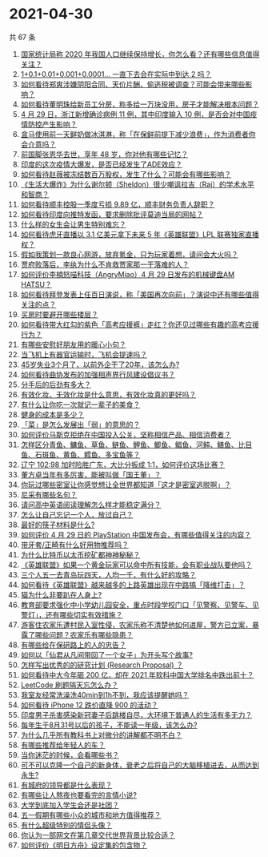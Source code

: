 # 2021-04-30

共 67 条

<!-- BEGIN -->
<!-- 最后更新时间 Fri Apr 30 2021 04:02:40 GMT+0800 (China Standard Time) -->

1. [国家统计局称 2020
   年我国人口继续保持增长，你怎么看？还有哪些信息值得关注？](https://www.zhihu.com/question/457140816)
2. [1+0.1+0.01+0.001+0.0001... 一直下去会在实际中到达 2
   吗？](https://www.zhihu.com/question/444218811)
3. [如何看待郑爽涉嫌阴阳合同、天价片酬、偷逃税被调查？可能会带来哪些影响？](https://www.zhihu.com/question/457029348)
4. [如何看待董明珠给新员工分房，称多给一万块没用，房子才能解决根本问题？](https://www.zhihu.com/question/456846832)
5. [4 月 29 日，浙江新增确诊病例 11 例，其中印度输入 10
   例，是否会对中国疫情防控产生影响？](https://www.zhihu.com/question/457100652)
6. [盒马使用前一天鲜奶做冰淇淋，称「在保鲜前提下减少浪费」，作为消费者你会介意吗？](https://www.zhihu.com/question/456827779)
7. [前国脚张恩华去世，享年 48 岁，你对他有哪些记忆？](https://www.zhihu.com/question/457170964)
8. [印度的这次疫情大爆发，是否已经发生了ADE效应？](https://www.zhihu.com/question/456399195)
9. [如何看待赵薇被冻结数百万股权，发生了什么？可能会有哪些影响？](https://www.zhihu.com/question/457141906)
10. [《生活大爆炸》为什么谢尔顿（Sheldon）很少嘲讽拉吉（Raj）的学术水平和智商？](https://www.zhihu.com/question/452782047)
11. [如何看待顺丰控股一季度亏损 9.89 亿，顺丰财务负责人辞职？](https://www.zhihu.com/question/456088079)
12. [如何看待印度向推特发函，要求删除批评莫迪当局的网帖？](https://www.zhihu.com/question/456828756)
13. [什么样的女生会让男生特别难忘？](https://www.zhihu.com/question/445195620)
14. [如何看待虎牙直播以 3.1 亿美元拿下未来 5 年《英雄联盟》LPL
    联赛独家直播权？](https://www.zhihu.com/question/457004985)
15. [假如我策划一款良心网游，放弃氪金，只为玩家着想，请问会大火吗？](https://www.zhihu.com/question/452046052)
16. [贾府败落后，李纨为什么不肯救贾家那一干落难的人？](https://www.zhihu.com/question/413382261)
17. [如何评价李楠怒喵科技（AngryMiao）4 月 29 日发布的机械键盘AM
    HATSU？](https://www.zhihu.com/question/457163306)
18. [如何看待拜登发表上任百日演说，称「美国再次向前」？演说中还有哪些值得关注的点？](https://www.zhihu.com/question/457103607)
19. [买房时要避开哪些楼层？](https://www.zhihu.com/question/447920355)
20. [如何看待带大红勾的紫色「高考应援裤」走红？你还见过哪些有趣的高考应援行为？](https://www.zhihu.com/question/457036620)
21. [有哪些安慰好朋友用的暖心小句？](https://www.zhihu.com/question/423693212)
22. [当飞机上有器官运输时，飞机会提速吗？](https://www.zhihu.com/question/453406019)
23. [45岁失业3个月了，以前外企干了20年，该怎么办?](https://www.zhihu.com/question/453104891)
24. [如何看待曲协发布的加强相声界行风建设倡议书？](https://www.zhihu.com/question/457138970)
25. [分手后的后劲有多大？](https://www.zhihu.com/question/440316118)
26. [有效化妆、无效化妆是什么意思，有效化妆真的更好吗？](https://www.zhihu.com/question/445017526)
27. [有什么让你吃一次就记一辈子的美食？](https://www.zhihu.com/question/442763529)
28. [健身的成本是多少？](https://www.zhihu.com/question/58355167)
29. [「菜」是怎么发展出「弱」的意思的？](https://www.zhihu.com/question/454980442)
30. [如何评价马斯克拒绝在中国投入公关，坚称相信产品、相信消费者？](https://www.zhihu.com/question/457012576)
31. [怎样区分青鱼、鳙鱼、草鱼、鲢鱼、鲤鱼、鲫鱼、鲳鱼、河鲀、鳝鱼、比目鱼、石斑鱼、黄鱼、鳕鱼、多宝鱼等？](https://www.zhihu.com/question/46703898)
32. [辽宁 102:98 加时险胜广东，大比分扳成
    1:1，如何评价这场比赛？](https://www.zhihu.com/question/457178922)
33. [董方卓当年有多厉害，能被叫做「国王董」？](https://www.zhihu.com/question/34886516)
34. [你玩过哪些密室让你感觉想让全世界都知道「这才是密室逃脱啊」？](https://www.zhihu.com/question/319279638)
35. [尼采有哪些名句？](https://www.zhihu.com/question/368233780)
36. [请问高中英语阅读理解怎么样才能稳定满分？](https://www.zhihu.com/question/309325332)
37. [怎么让自己忘记一个人，放过自己？](https://www.zhihu.com/question/456808503)
38. [最好的筷子材料是什么?](https://www.zhihu.com/question/21549358)
39. [如何评价 4 月 29 日的 PlayStation
    中国发布会，有哪些值得关注的内容？](https://www.zhihu.com/question/456103601)
40. [带牙套/正畸有什么好用物推荐吗？](https://www.zhihu.com/question/263947314)
41. [为什么比特币以太币挖矿都神神秘秘？](https://www.zhihu.com/question/456031920)
42. [《英雄联盟》如果一个黄金玩家可以命中所有技能，会有职业战队要他吗？](https://www.zhihu.com/question/454200921)
43. [三个人五一去青岛玩四天，人均一千，有什么好的攻略？](https://www.zhihu.com/question/455036673)
44. [如何看待《英雄联盟》越来越多的上路英雄出现在中路搞「降维打击」？](https://www.zhihu.com/question/456150071)
45. [猫为什么非要趴在人身上?](https://www.zhihu.com/question/456102586)
46. [教育部要求强化中小学幼儿园安全，重点时段学校门口「见警察、见警车、见警灯」，还有哪些切实有效措施？](https://www.zhihu.com/question/457099403)
47. [游客住农家乐遭村民入室性侵，农家乐称不清楚他如何进屋，警方已立案，暴露了哪些问题？农家乐有哪些隐患？](https://www.zhihu.com/question/456979537)
48. [有哪些给在保研路上的人的忠告？](https://www.zhihu.com/question/370011250)
49. [如何以「仙君从凡间带回了一个女子」为开头写个故事?](https://www.zhihu.com/question/432356881)
50. [怎样写出优秀的的研究计划 (Research Proposal)
    ？](https://www.zhihu.com/question/23695058)
51. [如何看待中大今年砸 200 亿，却在 2021
    年软科中国大学排名中跌出前十？](https://www.zhihu.com/question/456601034)
52. [LeetCode 刷题隔天忘怎么办？](https://www.zhihu.com/question/379857231)
53. [我室友经常洗澡洗40min到1h不到，我应该提醒她吗？](https://www.zhihu.com/question/456731420)
54. [如何看待 iPhone 12 跌价直降 900 的活动？](https://www.zhihu.com/question/455284196)
55. [印度男子杀害感染新冠妻子后跳楼自尽，大环境下普通人的生活有多无力？](https://www.zhihu.com/question/456933930)
56. [每年生于8月31号以后的孩子，不能读一年级，该怎么办?](https://www.zhihu.com/question/456626454)
57. [为什么几乎所有教科书上对微分的讲解都不明不白？](https://www.zhihu.com/question/438795295)
58. [有哪些推荐给年轻人的车？](https://www.zhihu.com/question/351728964)
59. [当你迷茫的时候，会看哪些书？](https://www.zhihu.com/question/454224694)
60. [可不可以克隆一个自己的新身体，衰老之后将自己的大脑移植进去，从而达到永生?](https://www.zhihu.com/question/437796896)
61. [有城府的领导都是什么表现？](https://www.zhihu.com/question/299985054)
62. [有哪些让人熬夜也要看完的言情小说?](https://www.zhihu.com/question/332155810)
63. [大学到底加入学生会还是社团？](https://www.zhihu.com/question/64631466)
64. [五一假期有哪些小众的城市和地方值得推荐？](https://www.zhihu.com/question/454880823)
65. [有什么超级特别的情侣头像？](https://www.zhihu.com/question/276562790)
66. [你认为一部网文在第几章交代世界背景比较合适？](https://www.zhihu.com/question/453894423)
67. [如何评价《明日方舟》设定集的包含物？](https://www.zhihu.com/question/456988607)

<!-- END -->

